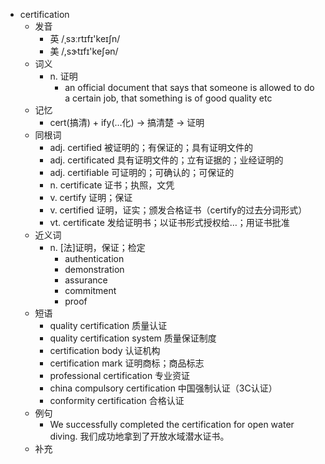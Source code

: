 - certification
  - 发音
    - 英 /ˌsɜːrtɪfɪ'keɪʃn/
    - 美 /,sɝtɪfɪ'keʃən/
  - 词义
    - n. 证明
      - an official document that says that someone is allowed to do a certain job, that something is of good quality etc
  - 记忆
    - cert(搞清) + ify(…化) → 搞清楚 → 证明
  - 同根词
    - adj. certified 被证明的；有保证的；具有证明文件的
    - adj. certificated 具有证明文件的；立有证据的；业经证明的
    - adj. certifiable 可证明的；可确认的；可保证的
    - n. certificate 证书；执照，文凭
    - v. certify 证明；保证
    - v. certified 证明，证实；颁发合格证书（certify的过去分词形式）
    - vt. certificate 发给证明书；以证书形式授权给…；用证书批准
  - 近义词
    - n. [法]证明，保证；检定
      - authentication
      - demonstration
      - assurance
      - commitment
      - proof
  - 短语
    - quality certification 质量认证
    - quality certification system 质量保证制度
    - certification body 认证机构
    - certification mark 证明商标；商品标志
    - professional certification 专业资证
    - china compulsory certification 中国强制认证（3C认证）
    - conformity certification 合格认证
  - 例句
    - We successfully completed the certification for open water diving. 我们成功地拿到了开放水域潜水证书。
  - 补充